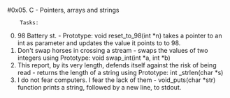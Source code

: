 #0x05. C - Pointers, arrays and strings

		Tasks:

0. 98 Battery st. - Prototype: void reset_to_98(int *n) takes a pointer to an int as parameter and updates the value it points to to 98.
1. Don't swap horses in crossing a stream - swaps the values of two integers using Prototype: void swap_int(int *a, int *b)
2. This report, by its very length, defends itself against the risk of being read - returns the length of a string using Prototype: int _strlen(char *s)
3. I do not fear computers. I fear the lack of them - void_puts(char *str) function prints a string, followed by a new line, to stdout.
